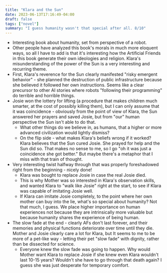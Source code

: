 ```yaml
---
title: "Klara and the Sun"
date: 2023-06-13T17:16:49-04:00
draft: false
tags: ["novel"]
summary: "I guess humanity wasn't that special after all. 8/10"
---
```


- Interesting book about humanity, set from perspective of a robot.
- Other people have analyzed this book's morals in much more eloquent ways, so all I have to add is that it's interesting how the Artificial Friends in this book generate their own ideologies and religion. Klara's misunderstanding of the power of the Sun is a very interesting and recurring theme.
- First, Klara's reverence for the Sun clearly manifested "risky emergent behavior" - she planned the destruction of public infrastructure because she believed it followed her own instructions. Seems like a clear precursor to other AI stories where robots "following their programming" do terrible and horrible things.
- Josie won the lottery for lifting (a procedure that makes children much smarter, at the cost of possibly killing them), but I can only assume that it was coincidence - obviously from the point of view of Klara, the Sun answered her prayers and saved Josie, but from "our" human perspective the Sun isn't able to do that.
    - What other things do we believe in, as humans, that a higher or more advanced civilization would lightly dismiss?
    - On the flip side - what makes Klara's beliefs wrong if it worked? Klara believes that the Sun cured Josie. She prayed for help and the Sun did so. That makes no sense to me, so I go "oh it was just a coincidence she got better." But maybe there's a metaphor that I miss with that train of thought.
- Very interesting twist halfway through that was properly foreshadowed right from the beginning - nicely done!
    - Klara was bought to replace Josie in case the real Josie died.
    - This is why Mother was so interested in Klara's observation skills, and wanted Klara to "walk like Josie" right at the start, to see if Klara was capable of imitating Josie well.
    - If Klara can imitate Josie completely, to the point where her own mother can buy into the lie, what's so special about humanity? Not that much, I guess. We place higher importance on human experiences not because they are intrinsically more valuable but because humanity shares the experience of being human.
- The slow fade at the end - clearly AFs don't last forever, and their memories and physical functions deteriorate over time until they die. Mother and Josie clearly care a lot for Klara, but It seems to me to be more of a pet-like way - letting their pet "slow fade" with dignity, rather than be dissected for science.
    - Everyone knew the slow fade was going to happen. Why would Mother want Klara to replace Josie if she knew even Klara wouldn't last 10-15 years? Wouldn't she have to go through that death again? I guess she was just desperate for temporary comfort.
